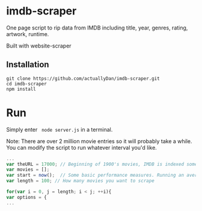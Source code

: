 # imdb-scraper

One page script to rip data from IMDB including title, year, genres, rating, artwork, runtime. 

Built with website-scraper 

## Installation

```
git clone https://github.com/actuallyDan/imdb-scraper.git
cd imdb-scraper
npm install
``` 

# Run

Simply enter ` node server.js` in a terminal. 

Note: There are over 2 million movie entries so it will probably take a while. You can modify the script to run whatever interval you'd like.

```javascript
...
var theURL = 17000; // Beginning of 1900's movies, IMDB is indexed somewhat chronologically
var movies = [];
var start = now();  // Some basic performance measures. Running an average 1 page / 0.1 seconds in my tests
var length = 100; // How many movies you want to scrape

for(var i = 0, j = length; i < j; ++i){
var options = {
...
```
